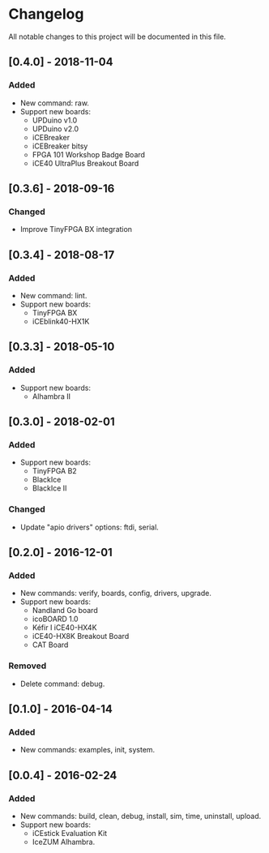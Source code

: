 # Changelog
All notable changes to this project will be documented in this file.

## [0.4.0] - 2018-11-04
### Added
- New command: raw.
- Support new boards:
  - UPDuino v1.0
  - UPDuino v2.0
  - iCEBreaker
  - iCEBreaker bitsy
  - FPGA 101 Workshop Badge Board
  - iCE40 UltraPlus Breakout Board

## [0.3.6] - 2018-09-16
### Changed
- Improve TinyFPGA BX integration

## [0.3.4] - 2018-08-17
### Added
- New command: lint.
- Support new boards:
  - TinyFPGA BX
  - iCEblink40-HX1K

## [0.3.3] - 2018-05-10
### Added
- Support new boards:
  - Alhambra II

## [0.3.0] - 2018-02-01
### Added
- Support new boards:
  - TinyFPGA B2
  - BlackIce
  - BlackIce II

### Changed
- Update "apio drivers" options: ftdi, serial.

## [0.2.0] - 2016-12-01
### Added
- New commands: verify, boards, config, drivers, upgrade.
- Support new boards:
  - Nandland Go board
  - icoBOARD 1.0
  - Kéfir I iCE40-HX4K
  - iCE40-HX8K Breakout Board
  - CAT Board

### Removed
- Delete command: debug.

## [0.1.0] - 2016-04-14  
### Added
- New commands: examples, init, system.

## [0.0.4] - 2016-02-24  
### Added
- New commands: build, clean, debug, install, sim, time, uninstall, upload.
- Support new boards:
  - iCEstick Evaluation Kit
  - IceZUM Alhambra.
